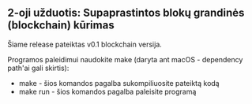 ## 2-oji užduotis: Supaprastintos blokų grandinės (blockchain) kūrimas

Šiame release pateiktas v0.1 blockchain versija.

Programos paleidimui naudokite make (daryta ant macOS - dependency path'ai gali skirtis):

* make - šios komandos pagalba sukompiliuosite pateiktą kodą
* make run - šios komandos pagalba paleisite programą